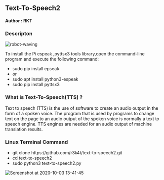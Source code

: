 <h2>Text-To-Speech2 </h2>

<h4>Author : RKT</h4>

### Descripton ###

![robot-waving](https://user-images.githubusercontent.com/69615463/94986763-f6d36780-057e-11eb-8c6e-cb0a02e6c70b.gif)

To install the Pi espeak ,pyttsx3  tools library,open the command-line program and execute the following command: 

<ul>
<li>sudo pip install epseak</li>
<li>or</li>
<li>sudo apt install python3-espeak</li>
<li>sudo pip install pyttsx3</li>
</ul>

### What is Text-To-Speech(TTS) ? ###

Text to speech (TTS) is the use of software to create an audio output in the form of a spoken voice. The program that is used by programs to change text on the page to an audio output of the spoken voice is normally a text to speech engine. TTS engines are needed for an audio output of machine translation results. 

### Linux Terminal Command ###

<ul>
<li>git clone https://github.com/r3k4t/text-to-speech2.git</li>
<li>cd  text-to-speech2</li>
<li>sudo python3 text-to-speech2.py</li>
</ul>

![Screenshot at 2020-10-03 13-41-45](https://user-images.githubusercontent.com/69615463/94986781-1f5b6180-057f-11eb-97d1-ab19719087e6.png)




